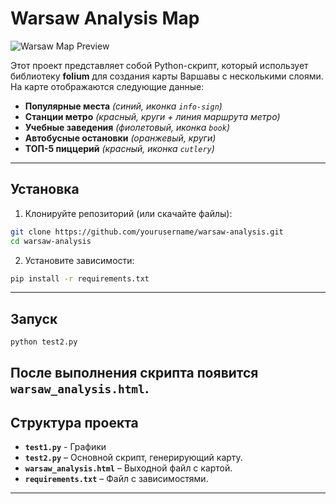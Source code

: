 # Warsaw Analysis Map

![Warsaw Map Preview](images/map_preview.png)

Этот проект представляет собой Python-скрипт, который использует библиотеку **folium** для создания карты Варшавы с несколькими слоями. На карте отображаются следующие данные:

- **Популярные места** *(синий, иконка `info-sign`)*
- **Станции метро** *(красный, круги + линия маршрута метро)*
- **Учебные заведения** *(фиолетовый, иконка `book`)*
- **Автобусные остановки** *(оранжевый, круги)*
- **ТОП-5 пиццерий** *(красный, иконка `cutlery`)*

---

## Установка  

1) Клонируйте репозиторий (или скачайте файлы):

```bash
git clone https://github.com/yourusername/warsaw-analysis.git
cd warsaw-analysis
```

2) Установите зависимости:

```bash
pip install -r requirements.txt
```

---

## Запуск  

```bash
python test2.py
```

После выполнения скрипта появится **`warsaw_analysis.html`**.
---

## Структура проекта
- **`test1.py`** - Графики
- **`test2.py`** – Основной скрипт, генерирующий карту.
- **`warsaw_analysis.html`** – Выходной файл с картой.
- **`requirements.txt`** – Файл с зависимостями.

---
